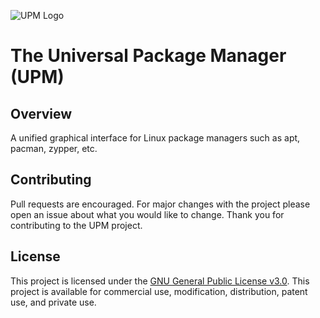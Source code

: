 ![UPM Logo](https://github.com/howardjs/Unified-Package-Manager/blob/main/upm_centered.png)

# The Universal Package Manager (UPM)

## Overview

A unified graphical interface for Linux package managers such as apt, pacman, zypper, etc.

## Contributing

Pull requests are encouraged. For major changes with the project please open an issue about what you would like to change. Thank you for contributing to the UPM project.

## License

This project is licensed under the [GNU General Public License v3.0](https://github.com/howardjs/Universal-Package-Manager/blob/main/LICENSE). This project is available for commercial use, modification, distribution, patent use, and private use.
